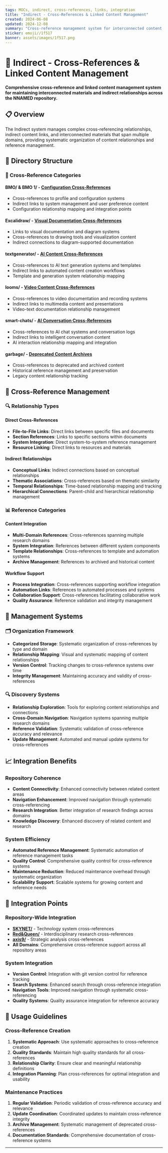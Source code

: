 ```yaml
---
tags: MOCs, indirect, cross-references, links, integration
title: "Indirect - Cross-References & Linked Content Management"
created: 2024-06-08
updated: 2024-12-08
summary: "Cross-reference management system for interconnected content and indirect linking across domains"
sticker: emoji//1f517
banner: assets/images/1f517.png
---
```


# 🔗 Indirect - Cross-References & Linked Content Management

**Comprehensive cross-reference and linked content management system for maintaining interconnected materials and indirect relationships across the NNAMED repository.**

## 📋 Overview

The Indirect system manages complex cross-referencing relationships, indirect content links, and interconnected materials that span multiple domains, providing systematic organization of content relationships and reference management.

## 📂 Directory Structure

### 🔄 Cross-Reference Categories

#### **BMO/** & **BMO 1/** - [Configuration Cross-References](BMO/)
- Cross-references to profile and configuration systems
- Indirect links to system management and user preference content
- Configuration relationship mapping and integration points

#### **Excalidraw/** - [Visual Documentation Cross-References](Excalidraw/)
- Links to visual documentation and diagram systems
- Cross-references to drawing tools and visualization content
- Indirect connections to diagram-supported documentation

#### **textgenerator/** - [AI Content Cross-References](textgenerator/)
- Cross-references to AI text generation systems and templates
- Indirect links to automated content creation workflows
- Template and generation system relationship mapping

#### **looms/** - [Video Content Cross-References](looms/)
- Cross-references to video documentation and recording systems
- Indirect links to multimedia content and presentations
- Video-text documentation relationship management

#### **smart-chats/** - [AI Conversation Cross-References](smart-chats/)
- Cross-references to AI chat systems and conversation logs
- Indirect links to intelligent conversation content
- AI interaction relationship mapping and integration

#### **garbage/** - [Deprecated Content Archives](garbage/)
- Cross-references to deprecated and archived content
- Historical reference management and preservation
- Legacy content relationship tracking

## 🎯 Cross-Reference Management

### 🔍 Relationship Types

#### Direct Cross-References
- **File-to-File Links**: Direct links between specific files and documents
- **Section References**: Links to specific sections within documents
- **System Integration**: Direct system-to-system reference management
- **Resource Linking**: Direct links to resources and materials

#### Indirect Relationships
- **Conceptual Links**: Indirect connections based on conceptual relationships
- **Thematic Associations**: Cross-references based on thematic similarity
- **Temporal Relationships**: Time-based relationship mapping and tracking
- **Hierarchical Connections**: Parent-child and hierarchical relationship management

### 📊 Reference Categories

#### Content Integration
- **Multi-Domain References**: Cross-references spanning multiple research domains
- **System Integration**: References between different system components
- **Template Relationships**: Cross-references to template and automation systems
- **Archive Management**: References to archived and historical content

#### Workflow Support
- **Process Integration**: Cross-references supporting workflow integration
- **Automation Links**: References to automated processes and systems
- **Collaboration Support**: Cross-references facilitating collaborative work
- **Quality Assurance**: Reference validation and integrity management

## 🔧 Management Systems

### 🗂️ Organization Framework
- **Categorized Storage**: Systematic organization of cross-references by type and domain
- **Relationship Mapping**: Visual and systematic mapping of content relationships
- **Version Control**: Tracking changes to cross-reference systems over time
- **Integrity Management**: Maintaining accuracy and validity of cross-references

### 🔍 Discovery Systems
- **Relationship Exploration**: Tools for exploring content relationships and connections
- **Cross-Domain Navigation**: Navigation systems spanning multiple research domains
- **Reference Validation**: Systematic validation of cross-reference accuracy and relevance
- **Update Management**: Automated and manual update systems for cross-references

## 📈 Integration Benefits

### Repository Coherence
- **Content Connectivity**: Enhanced connectivity between related content areas
- **Navigation Enhancement**: Improved navigation through systematic cross-referencing
- **Research Integration**: Better integration of research findings across domains
- **Knowledge Discovery**: Enhanced discovery of related content and research

### System Efficiency
- **Automated Reference Management**: Systematic automation of reference management tasks
- **Quality Control**: Comprehensive quality control for cross-reference systems
- **Maintenance Reduction**: Reduced maintenance overhead through systematic organization
- **Scalability Support**: Scalable systems for growing content and reference needs

## 🔗 Integration Points

### Repository-Wide Integration
- **[SKYNET/](../SKYNET/SKYNET.md)** - Technology system cross-references
- **[Red&Queen/](../Red&Queen/Red&Queen.md)** - Interdisciplinary research cross-references
- **[axis9/](../axis9/axis9.md)** - Strategic analysis cross-references
- **All Domains**: Comprehensive cross-reference support across all repository areas

### System Integration
- **Version Control**: Integration with git version control for reference tracking
- **Search Systems**: Enhanced search through cross-reference integration
- **Navigation Tools**: Improved navigation through systematic cross-referencing
- **Quality Systems**: Quality assurance integration for reference accuracy

## 🚀 Usage Guidelines

### Cross-Reference Creation
1. **Systematic Approach**: Use systematic approaches to cross-reference creation
2. **Quality Standards**: Maintain high quality standards for all cross-references
3. **Relationship Clarity**: Ensure clear and meaningful relationship definitions
4. **Integration Planning**: Plan cross-references for optimal integration and usability

### Maintenance Practices
1. **Regular Validation**: Periodic validation of cross-reference accuracy and relevance
2. **Update Coordination**: Coordinated updates to maintain cross-reference integrity
3. **Archive Management**: Systematic management of deprecated cross-references
4. **Documentation Standards**: Comprehensive documentation of cross-reference systems

---

```folder-index-content
```
